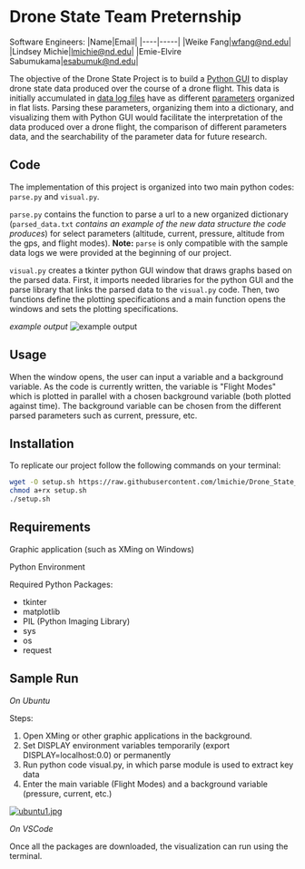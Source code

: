 # Drone State Team Preternship
Software Engineers:
|Name|Email|
|----|-----|
|Weike Fang|wfang@nd.edu|
|Lindsey Michie|lmichie@nd.edu|
|Emie-Elvire Sabumukama|esabumuk@nd.edu|




The objective of the Drone State Project is to build a [Python GUI](https://realpython.com/python-gui-tkinter/) to display drone state data produced over the course of a drone flight. This data is initially accumulated in [data log files](https://yld.me/raw/bH38.csv) have as different [parameters](https://ardupilot.org/copter/docs/parameters.html) organized in flat lists. Parsing these parameters, organizing them into a dictionary, and visualizing them with Python GUI would facilitate the interpretation of the data produced over a drone flight, the comparison of different parameters data, and the searchability of the parameter data for future research. 

## Code

The implementation of this project is organized into two main python codes: `parse.py` and `visual.py`.

`parse.py` contains the function to parse a url to a new organized dictionary (`parsed_data.txt` *contains an example of the new data structure the code produces*) for select parameters (altitude, current, pressure, altitude from the gps, and flight modes). **Note:** `parse` is only compatible with the sample data logs we were provided at the beginning of our project. 

`visual.py` creates a tkinter python GUI window that draws graphs based on the parsed data. First, it imports needed libraries for the python GUI and the parse library that links the parsed data to the `visual.py` code. Then, two functions define the plotting specifications and a main function opens the windows and sets the plotting specifications.

*example output*
![*example output*](https://lh3.googleusercontent.com/3uyATFz48eITWMIYa43MaiLjFNmSqv970jdYvtbx97xkgs49rdijOd88njFcBnuaRBkgVAHvyEDfkLReFmeels2xndO0AWjzYnZcmX1_G27p3e29BdbVO-HU9YYDZEHwHsdQQjKN)

## Usage
 
When the window opens, the user can input a variable and a background variable. As the code is currently written, the variable is "Flight Modes" which is plotted in parallel  with a chosen background variable (both plotted against time). The background variable can be chosen from the different parsed parameters such as current, pressure, etc.

## Installation
	
To replicate our project follow the following commands on your terminal:

```Bash
wget -O setup.sh https://raw.githubusercontent.com/lmichie/Drone_State_Team/main/drone_state_team/setup.sh?token=AQUX25TVDOQNHDMNE5TEIETAUG5DU
chmod a+rx setup.sh
./setup.sh 
```

## Requirements

Graphic application (such as XMing on Windows)

Python Environment

Required Python Packages:
- tkinter
- matplotlib
- PIL (Python Imaging Library)
- sys
- os
- request

## Sample Run

*On Ubuntu*

Steps:
1. Open XMing or other graphic applications in the background.
2. Set DISPLAY environment variables temporarily (export DISPLAY=localhost:0.0) or permanently
3. Run python code visual.py, in which parse module is used to extract key data
4. Enter the main variable (Flight Modes) and a background variable (pressure, current, etc.)

[![ubuntu1.jpg](https://i.postimg.cc/90ZcJwzH/ubuntu1.jpg)](https://postimg.cc/5Q9ct0ws)

*On VSCode*

Once all the packages are downloaded, the visualization can run using the terminal.
